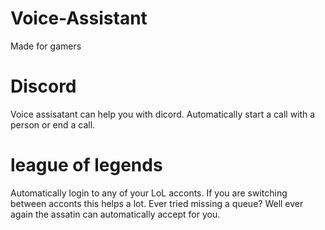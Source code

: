 # Voice-Assistant
Made for gamers

# Discord
Voice assisatant can help you with dicord. Automatically start a call with a person or end a call.

# league of legends
Automatically login to any of your LoL acconts. If you are switching between acconts this helps a lot.
Ever tried missing a queue? Well ever again the assatin can automatically accept for you.
